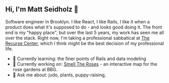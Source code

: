 ## Hi, I'm Matt Seidholz 👋

Software engineer in Brooklyn. I like React, I like Rails, I like it when a product does what it's supposed to do - and looks good doing it. The front end is my "happy place", but over the last 5 years, my work has seen me all over the stack. Right now, I'm taking a professional sabbatical at [The Recurse Center](https://www.recurse.com/), which I think might be the best decision of my professional life. 
 
- 🌱 Currently learning: the finer points of Rails and data modeling
- 🔭 Currently working on: [Smell The Roses](https://github.com/seinwave/smell-the-roses) - an interactive map for the rose gardens at BBG.
- 💬 Ask me about: judo, plants, puppy-raising, 

